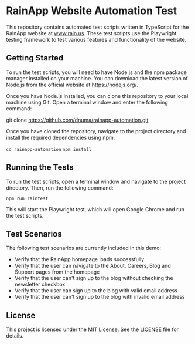 # RainApp Website Automation Test

This repository contains automated test scripts written in TypeScript for the RainApp website at www.rain.us. These test scripts use the Playwright testing framework to test various features and functionality of the website.

## Getting Started

To run the test scripts, you will need to have Node.js and the npm package manager installed on your machine. You can download the latest version of Node.js from the official website at https://nodejs.org/.

Once you have Node.js installed, you can clone this repository to your local machine using Git. Open a terminal window and enter the following command:

git clone https://github.com/dnuma/rainapp-automation.git

Once you have cloned the repository, navigate to the project directory and install the required dependencies using npm:

`cd rainapp-automation`
`npm install`

## Running the Tests

To run the test scripts, open a terminal window and navigate to the project directory. Then, run the following command:

`npm run raintest`

This will start the Playwright test, which will open Google Chrome and run the test scripts.

## Test Scenarios

The following test scenarios are currently included in this demo:

- Verify that the RainApp homepage loads successfully
- Verify that the user can navigate to the About, Careers, Blog and Support pages from the homepage
- Verify that the user can't sign up to the blog without checking the newsletter checkbox
- Verify that the user can sign up to the blog with valid email address
- Verify that the user can't sign up to the blog with invalid email address

## License

This project is licensed under the MIT License. See the LICENSE file for details.
